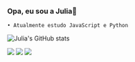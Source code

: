### Opa, eu sou a Julia👋
    • Atualmente estudo JavaScript e Python             

![Julia's GitHub stats](https://github-readme-stats.vercel.app/api?username=enjuiada&show_icons=true&theme=radical)

<div>
         <a href="https://www.reddit.com/user/enJuiada/" target="_blank"><img src="https://img.shields.io/badge/Reddit-FF4500?style=for-the-badge&logo=reddit&logoColor=white" target="_blank"></a>
          <a href="https://youtube.com/channel/UCn0Tg8gNIH2n2_LcCJw7Xmg" target="_blank"><img src="https://img.shields.io/badge/YouTube-FF0000?style=for-the-badge&logo=youtube&logoColor=white" target="_blank"></a>
         <a href="https://www.instagram.com/enjuiada" target="_blank"><img src="https://img.shields.io/badge/Instagram-E4405F?style=for-the-badge&logo=instagram&logoColor=white" target="_blank"></a>
</div>




